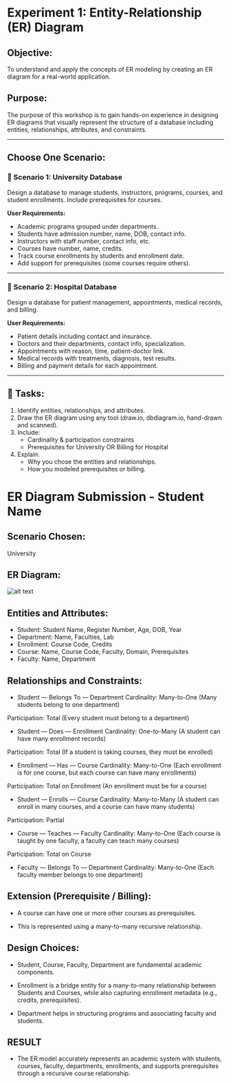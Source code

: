 # Experiment 1: Entity-Relationship (ER) Diagram

## Objective:
To understand and apply the concepts of ER modeling by creating an ER diagram for a real-world application.

## Purpose:
The purpose of this workshop is to gain hands-on experience in designing ER diagrams that visually represent the structure of a database including entities, relationships, attributes, and constraints.

---

##  Choose One Scenario:

### 🔹 Scenario 1: University Database
Design a database to manage students, instructors, programs, courses, and student enrollments. Include prerequisites for courses.

**User Requirements:**
- Academic programs grouped under departments.
- Students have admission number, name, DOB, contact info.
- Instructors with staff number, contact info, etc.
- Courses have number, name, credits.
- Track course enrollments by students and enrollment date.
- Add support for prerequisites (some courses require others).

---

### 🔹 Scenario 2: Hospital Database
Design a database for patient management, appointments, medical records, and billing.

**User Requirements:**
- Patient details including contact and insurance.
- Doctors and their departments, contact info, specialization.
- Appointments with reason, time, patient-doctor link.
- Medical records with treatments, diagnosis, test results.
- Billing and payment details for each appointment.

---

## 📝 Tasks:
1. Identify entities, relationships, and attributes.
2. Draw the ER diagram using any tool (draw.io, dbdiagram.io, hand-drawn and scanned).
3. Include:
   - Cardinality & participation constraints
   - Prerequisites for University OR Billing for Hospital
4. Explain:
   - Why you chose the entities and relationships.
   - How you modeled prerequisites or billing.

# ER Diagram Submission - Student Name

## Scenario Chosen:
University

## ER Diagram:
![alt text](<ER Diagram.png>)

## Entities and Attributes:
- Student: Student Name, Register Number, Age, DOB, Year
- Department: Name, Faculties, Lab
- Enrollment: Course Code, Credits
- Course: Name, Course Code, Faculty, Domain, Prerequisites
- Faculty: Name, Department

## Relationships and Constraints:
- Student — Belongs To — Department
Cardinality: Many-to-One (Many students belong to one department)

Participation: Total (Every student must belong to a department)

- Student — Does — Enrollment
Cardinality: One-to-Many (A student can have many enrollment records)

Participation: Total (If a student is taking courses, they must be enrolled)

- Enrollment — Has — Course
Cardinality: Many-to-One (Each enrollment is for one course, but each course can have many enrollments)

Participation: Total on Enrollment (An enrollment must be for a course)

- Student — Enrolls — Course
Cardinality: Many-to-Many (A student can enroll in many courses, and a course can have many students)

Participation: Partial

- Course — Teaches — Faculty
Cardinality: Many-to-One (Each course is taught by one faculty, a faculty can teach many courses)

Participation: Total on Course

- Faculty — Belongs To — Department
Cardinality: Many-to-One (Each faculty member belongs to one department)

## Extension (Prerequisite / Billing):
- A course can have one or more other courses as prerequisites.

- This is represented using a many-to-many recursive relationship.

## Design Choices:

- Student, Course, Faculty, Department are fundamental academic components.

- Enrollment is a bridge entity for a many-to-many relationship between Students and Courses, while also capturing enrollment metadata (e.g., credits, prerequisites).

- Department helps in structuring programs and associating faculty and students.

## RESULT
- The ER model accurately represents an academic system with students, courses, faculty, departments, enrollments, and supports prerequisites through a recursive course relationship.

